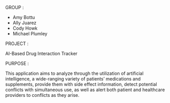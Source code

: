 GROUP :
- Amy Bottu
- Ally Juarez
- Cody Howk
- Michael Plumley

PROJECT :

AI-Based Drug Interaction Tracker


PURPOSE :

This application aims to analyze through the utilization of artificial intelligence, a wide-ranging variety of patients’ medications and supplements, provide them with side effect information, detect potential conflicts with simultaneous use, as well as alert both patient and healthcare providers to conflicts as they arise.
